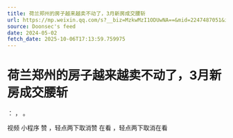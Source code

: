 ```yaml
---
title: 荷兰郑州的房子越来越卖不动了，3月新房成交腰斩
url: https://mp.weixin.qq.com/s?__biz=MzkwMzI1ODUwNA==&mid=2247487051&idx=1&sn=da0e12cb52d6966993e51e907624b43e
source: Doonsec's feed
date: 2024-05-02
fetch_date: 2025-10-06T17:13:59.759975
---
```


# 荷兰郑州的房子越来越卖不动了，3月新房成交腰斩

：
，
。

视频
小程序
赞
，轻点两下取消赞
在看
，轻点两下取消在看